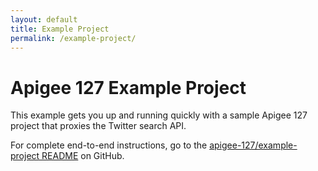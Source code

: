 ```yaml
---
layout: default
title: Example Project
permalink: /example-project/
---
```


# Apigee 127 Example Project

This example gets you up and running quickly with a sample Apigee 127 project that proxies the Twitter search API.

For complete end-to-end instructions, go to the [apigee-127/example-project README](https://github.com/apigee-127/example-project/blob/master/README.md) on GitHub.
